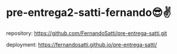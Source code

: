 # pre-entrega2-satti-fernando😎✌️
repository: https://github.com/FernandoSatti/pre-entrega-satti.git

deployment: https://fernandosatti.github.io/pre-entrega-satti/
